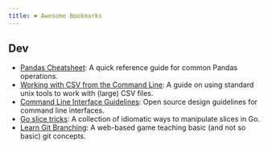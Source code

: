 ```yaml
---
title: ❤ Awesome Bookmarks
---
```


## Dev

- [Pandas Cheatsheet](https://github.com/pandas-dev/pandas/blob/188b2dae7df85a9c9945db39c5a23d23b1d4ce2e/doc/cheatsheet/Pandas_Cheat_Sheet.pdf):
  A quick reference guide for common Pandas operations.
- [Working with CSV from the Command Line](https://web.archive.org/web/20200508095714/https://bconnelly.net/posts/working_with_csvs_on_the_command_line/):
  A guide on using standard unix tools to work with (large) CSV files.
- [Command Line Interface Guidelines](https://clig.dev): Open source design
  guidelines for command line interfaces.
- [Go slice tricks](https://go.dev/wiki/SliceTricks): A collection of idiomatic
  ways to manipulate slices in Go.
- [Learn Git Branching](https://learngitbranching.js.org/): A web-based game
  teaching basic (and not so basic) git concepts.
